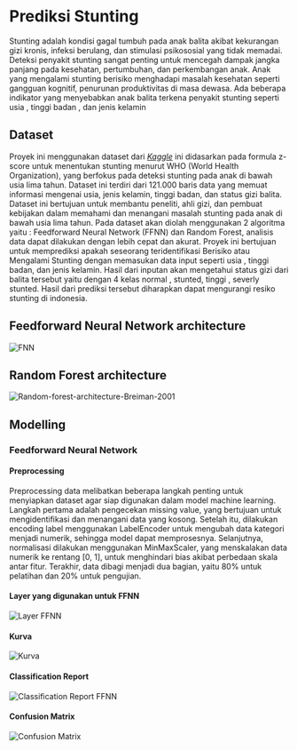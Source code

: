 # Prediksi Stunting
Stunting adalah kondisi gagal tumbuh pada anak balita akibat kekurangan gizi kronis, infeksi berulang, dan stimulasi psikososial yang tidak memadai. Deteksi penyakit stunting sangat penting untuk mencegah dampak jangka panjang pada kesehatan, pertumbuhan, dan perkembangan anak. Anak yang mengalami stunting berisiko menghadapi masalah kesehatan seperti gangguan kognitif, penurunan produktivitas di masa dewasa. Ada beberapa indikator yang menyebabkan anak balita terkena penyakit stunting seperti usia , tinggi badan , dan jenis kelamin
## Dataset
Proyek ini menggunakan dataset dari *[Kaggle](https://www.kaggle.com/datasets/rendiputra/stunting-balita-detection-121k-rows)*  ini didasarkan pada formula z-score untuk menentukan stunting menurut WHO (World Health Organization), yang berfokus pada deteksi stunting pada anak di bawah usia lima tahun. Dataset ini terdiri dari 121.000 baris data yang memuat informasi mengenai usia, jenis kelamin, tinggi badan, dan status gizi balita. Dataset ini bertujuan untuk membantu peneliti, ahli gizi, dan pembuat kebijakan dalam memahami dan menangani masalah stunting pada anak di bawah usia lima tahun.
Pada dataset akan diolah menggunakan 2 algoritma yaitu : Feedforward Neural Network (FFNN) dan Random Forest, analisis data dapat dilakukan dengan lebih cepat dan akurat.  Proyek ini bertujuan untuk memprediksi apakah seseorang teridentifikasi Berisiko atau Mengalami Stunting dengan memasukan data input seperti usia , tinggi badan, dan jenis kelamin. Hasil dari inputan akan mengetahui status gizi dari balita tersebut yaitu dengan 4 kelas normal , stunted, tinggi , severly stunted. Hasil dari prediksi tersebut diharapkan dapat mengurangi resiko stunting di indonesia.
## Feedforward Neural Network architecture
![FNN](https://github.com/user-attachments/assets/29da4cf4-d78b-40fc-9fb4-854d81c96b6f)

## Random Forest architecture
![Random-forest-architecture-Breiman-2001](https://github.com/user-attachments/assets/3edef549-a281-4b08-a68c-5027e9f5ef74)

## Modelling
### Feedforward Neural Network
#### Preprocessing
Preprocessing data melibatkan beberapa langkah penting untuk menyiapkan dataset agar siap digunakan dalam model machine learning. Langkah pertama adalah pengecekan missing value, yang bertujuan untuk mengidentifikasi dan menangani data yang kosong. Setelah itu, dilakukan encoding label menggunakan LabelEncoder untuk mengubah data kategori menjadi numerik, sehingga model dapat memprosesnya. Selanjutnya, normalisasi dilakukan menggunakan MinMaxScaler, yang menskalakan data numerik ke rentang [0, 1], untuk menghindari bias akibat perbedaan skala antar fitur. Terakhir, data dibagi menjadi dua bagian, yaitu 80% untuk pelatihan dan 20% untuk pengujian.

#### Layer yang digunakan untuk FFNN
![Layer FFNN](https://github.com/user-attachments/assets/6f8c3ff0-8389-4a64-8dc9-8b417428d6ec)

#### Kurva
![Kurva](https://github.com/user-attachments/assets/f2e1466d-f0e7-4097-812d-b242d6e9a87c)

#### Classification Report
![Classification Report FFNN](https://github.com/user-attachments/assets/3d77f0bf-cb38-4d27-b132-5318391f2511)

#### Confusion Matrix
![Confusion Matrix](https://github.com/user-attachments/assets/9946505e-c584-453b-bb8e-e4bb7af98623)





